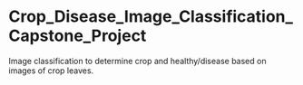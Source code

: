 # Crop_Disease_Image_Classification_Capstone_Project
Image classification to determine crop and healthy/disease based on images of crop leaves.
